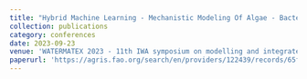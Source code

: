```yaml
---
title: "Hybrid Machine Learning - Mechanistic Modeling Of Algae - Bacteria Processes Under Various Climatologies"
collection: publications
category: conferences
date: 2023-09-23
venue: 'WATERMATEX 2023 - 11th IWA symposium on modelling and integrated assessment'
paperurl: 'https://agris.fao.org/search/en/providers/122439/records/65fb0c5fce216acd4b807a7b'
---
```


